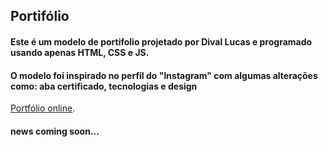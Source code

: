## Portifólio

#### Este é um modelo de portifolio projetado por Dival Lucas e programado usando apenas HTML, CSS e JS.

#### O modelo foi inspirado no perfil do "Instagram" com algumas alterações como: aba certificado, tecnologias e design

[Portfólio online](https://luc5z.github.io).

#### news coming soon...